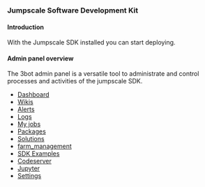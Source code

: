 ### Jumpscale Software Development Kit

#### Introduction

With the Jumpscale SDK installed you can start deploying.

#### Admin panel overview

The 3bot admin panel is a versatile tool to administrate and control processes and activities of the jumpscale SDK.


* [Dashboard](./dashboard.md)
* [Wikis](./wikis.md)
* [Alerts](./alerts.md)
* [Logs](./logs.md)
* [My jobs](./my_jobs.md)
* [Packages](./packages.md)
* [Solutions](./solutions.md)
* [farm_management](./farm_management.md)
* [SDK Examples](./sdk_examples.md)
* [Codeserver](./codeserver.md)
* [Jupyter](./jupyter.md)
* [Settings](./setting.md)


